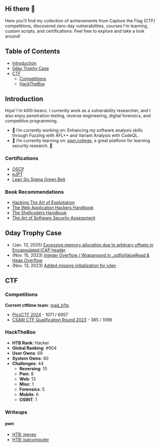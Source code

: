 ## Hi there 👋

Here you'll find my collection of achievements from Capture the Flag (CTF) competitions, discovered zero-day vulnerabilities, courses I'm learning, custom scripts, and certifications. Feel free to explore and take a look around!

## Table of Contents

- [Introduction](#introduction)
- [0day Trophy Case](#0day-trophy-case)
- [CTF](#ctf)
    - [Competitions](#competitions)
    - [HackTheBox](#hackthebox)


## Introduction

Hiya! I'm k00l-beanz. I currently work as a vulnerability researcher, and I also enjoy penetration testing, reverse engineering, digital forensics, and competitive programming.

- 🔭 I’m currently working on: Enhancing my software analysis skills through Fuzzing with AFL++ and Variant Analysis with CodeQL.
- 🌱 I’m currently learning on: [pwn.college](https://pwn.college/), a great platform for learning security research. 🐐

### Certifications

- [OSCP](https://www.credential.net/761349db-33ba-46a1-a308-b60dba5dae5a#gs.com4px)
- [eJPT](https://certs.ine.com/4f437ccd-9df1-40fc-bf0a-9909b2260aa8#gs.cq9mqd)
- [Lean Six Sigma Green Belt](https://pdf.credential.net/i3lpo3iv.pdf)

### Book Recommendations

- [Hacking The Art of Exploitation](https://repo.zenk-security.com/Magazine%20E-book/Hacking-%20The%20Art%20of%20Exploitation%20(2nd%20ed.%202008)%20-%20Erickson.pdf)
- [The Web Application Hackers Handbook](https://edu.anarcho-copy.org/Against%20Security%20-%20Self%20Security/Dafydd%20Stuttard,%20Marcus%20Pinto%20-%20The%20web%20application%20hacker%27s%20handbook_%20finding%20and%20exploiting%20security%20flaws-Wiley%20(2011).pdf)
- [The Shellcoders Handbook](https://github.com/hankinghu/books-1/blob/master/IT/%E4%BF%A1%E6%81%AF%E5%AE%89%E5%85%A8/%E5%85%A5%E4%BE%B5%E4%B8%8E%E6%B8%97%E9%80%8F%E6%B5%8B%E8%AF%95/The%20Shellcoder's%20Handbook%E2%80%94%E2%80%94Discovering%20and%20Exploiting%20Security%20Holes%402007%20(%E7%AC%AC2%E7%89%88).pdf)
- [The Art of Software Security Assessment](https://repo.zenk-security.com/Techniques%20d.attaques%20%20.%20%20Failles/The%20Art%20of%20Software%20Security%20Assessment%20-%20Identifying%20and%20Preventing%20Software%20Vulnerabilities.pdf) 


## 0day Trophy Case

- (Jan. 13, 2025) [Excessive memory allocation due to arbitrary offsets in Encapsulated ICAP header](https://github.com/go-icap/icap/issues/5)
- (Nov. 15, 2023) [Integer Overflow / Wraparound in _pdfioValueRead & Heap Overflow](https://github.com/michaelrsweet/pdfio/issues/52)
- (Nov. 13, 2023) [Added missing initialization for ivlen](https://github.com/michaelrsweet/pdfio/pull/51)

## CTF

### Competitions

**Current ctftime team**: [mad_b1ts](https://ctftime.org/team/237978)

- [PicoCTF 2024](https://play.picoctf.org/participants/78935) - 1071 / 6957
- [CSAW CTF Qualification Round 2023](https://ctftime.org/event/2087) - 385 / 1096

### HackTheBox

- **HTB Rank**: Hacker
- **Global Ranking**: #904
- **User Owns**: 69
- **System Owns**: 60
- **Challenges**: 44
    - **Reversing**: 10
    - **Pwn**: 8
    - **Web**: 13
    - **Misc**: 1
    - **Forensics**: 5
    - **Mobile**: 6
    - **OSINT**: 1

### Writeups

#### pwn

- [HTB: jeeves](hackthebox/challenges/pwn/jeeves/README.md)
- [HTB: batcomputer](hackthebox/challenges/pwn/batcomputer/README.md)